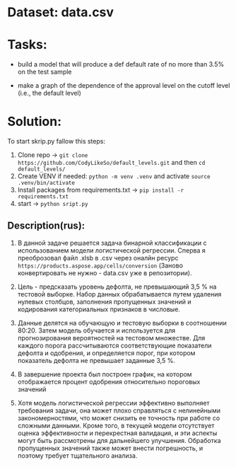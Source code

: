# Dataset: data.csv

# Tasks: 
- build a model that will produce a def default rate of no more than 3.5% on the test sample

- make a graph of the dependence of the approval level on the cutoff level (i.e., the default level)

# Solution:
To start skrip.py fallow this steps:
1. Clone repo -> ```git clone https://github.com/CodyLikeSo/default_levels.git``` and then ```cd default_levels/```
2. Create VENV if needed: ```python -m venv .venv``` and activate ```source .venv/bin/activate```
3. Install packages from requirements.txt -> ```pip install -r requirements.txt```
4. start -> ```python sript.py```


## Description(rus):

1. В данной задаче решается задача бинарной классификации с использованием модели логистической регрессии. Сперва я преоброзовал файл .xlsb в .csv через оналйн ресурс ```https://products.aspose.app/cells/conversion``` (Заново конвертировать не нужно - data.csv уже в репозитории). 
2. Цель - предсказать уровень дефолта, не превышающий 3,5 % на тестовой выборке. Набор данных обрабатывается путем удаления нулевых столбцов, заполнения пропущенных значений и кодирования категориальных признаков в числовые.

3. Данные делятся на обучающую и тестовую выборки в соотношении 80:20. Затем модель обучается и используется для прогнозирования вероятностей на тестовом множестве. Для каждого порога рассчитываются соответствующие показатели дефолта и одобрения, и определяется порог, при котором показатель дефолта не превышает заданные 3,5 %.

4. В завершение проекта был построен график, на котором отображается процент одобрения относительно пороговых значений

5. Хотя модель логистической регрессии эффективно выполняет требования задачи, она может плохо справляться с нелинейными закономерностями, что может снизить ее точность при работе со сложными данными. Кроме того, в текущей модели отсутствует оценка эффективности и перекрестная валидация, и эти аспекты могут быть рассмотрены для дальнейшего улучшения. Обработка пропущенных значений также может внести погрешность, и поэтому требует тщательного анализа.
